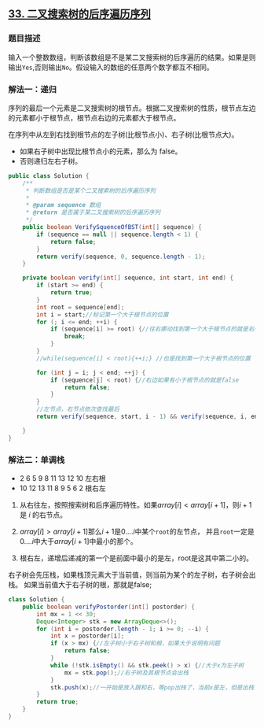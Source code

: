 ## [33. 二叉搜索树的后序遍历序列](https://leetcode.cn/problems/er-cha-sou-suo-shu-de-hou-xu-bian-li-xu-lie-lcof/)


### 题目描述

输入一个整数数组，判断该数组是不是某二叉搜索树的后序遍历的结果。如果是则输出`Yes`,否则输出`No`。假设输入的数组的任意两个数字都互不相同。

### 解法一：递归

序列的最后一个元素是二叉搜索树的根节点。根据二叉搜索树的性质，根节点左边的元素都小于根节点，根节点右边的元素都大于根节点。

在序列中从左到右找到根节点的左子树(比根节点小)、右子树(比根节点大)。

- 如果右子树中出现比根节点小的元素，那么为 false。
- 否则递归左右子树。

```java
public class Solution {
    /**
     * 判断数组是否是某个二叉搜索树的后序遍历序列
     *
     * @param sequence 数组
     * @return 是否属于某二叉搜索树的后序遍历序列
     */
    public boolean VerifySquenceOfBST(int[] sequence) {
        if (sequence == null || sequence.length < 1) {
            return false;
        }
        return verify(sequence, 0, sequence.length - 1);
    }

    private boolean verify(int[] sequence, int start, int end) {
        if (start >= end) {
            return true;
        }
        int root = sequence[end];
        int i = start;//标记第一个大于根节点的位置
        for (; i <= end; ++i) {
            if (sequence[i] >= root) {//往右挪动找到第一个大于根节点的就是右子树
                break;
            }
        }
        //while(sequence[i] < root){++i;} //也是找到第一个大于根节点的位置

        for (int j = i; j < end; ++j) {
            if (sequence[j] < root) {//右边如果有小于根节点的就是false
                return false;
            }
        }
        //左节点，右节点依次查找最后
        return verify(sequence, start, i - 1) && verify(sequence, i, end - 1);

    }
}
```
### 解法二：单调栈
- 2 6 5 9 8 11 13 12 10  左右根
- 10 12 13 11 8 9 5 6 2  根右左

1. 从右往左，按照搜索树和后序遍历特性。如果$array[i] < array[i+1]$，则$i+1$是 $i$ 的右节点。

2. $array[i] > array[i+1]$那么$i+1$是$0....i$中某个`root`的左节点， 并且`root`一定是$0....i$中大于$array[i+1]$中最小的那个。

3. 根右左，递增后递减的第一个是前面中最小的是左，root是这其中第二小的。


右子树会先压栈，如果栈顶元素大于当前值，则当前为某个的左子树，右子树会出栈。 如果当前值大于右子树的根，那就是false;



```java
class Solution {
    public boolean verifyPostorder(int[] postorder) {
        int mx = 1 << 30;
        Deque<Integer> stk = new ArrayDeque<>();
        for (int i = postorder.length - 1; i >= 0; --i) {
            int x = postorder[i];
            if (x > mx) {//左子树小于右子树和根，如果大于说明有问题
                return false;
            }
            while (!stk.isEmpty() && stk.peek() > x) {//大于x为左子树
                mx = stk.pop();//右子树及其根节点会出栈
            }
            stk.push(x);//一开始是放入跟和右，等pop出栈了，当前x是左，但是出栈了就是剩下的二叉树的根和右了
        }
        return true;
    }
}
```